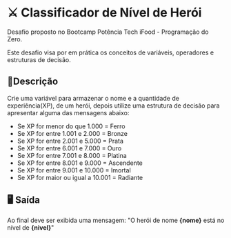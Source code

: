 # ⚔ Classificador de Nível de Herói

Desafio proposto no Bootcamp Potência Tech iFood - Programação do Zero. 

Este desafio visa por em prática os conceitos de variáveis, operadores  e estruturas de decisão.

## 📝Descrição

Crie uma variável para armazenar o nome e a quantidade de experiência(XP), de um herói, depois utilize uma estrutura de decisão para apresentar alguma das mensagens abaixo:

- Se XP for menor do que 1.000 = Ferro
- Se XP for entre 1.001 e 2.000 = Bronze
- Se XP for entre 2.001 e 5.000 = Prata
- Se XP for entre 6.001 e 7.000 = Ouro
- Se XP for entre 7.001 e 8.000 = Platina
- Se XP for entre 8.001 e 9.000 = Ascendente
- Se XP for entre 9.001 e 10.000 = Imortal
- Se XP for maior ou igual a 10.001 = Radiante

## 🖥 Saída

Ao final deve ser exibida uma mensagem: "O herói de nome **{nome}** está no nível de **{nivel}**"
